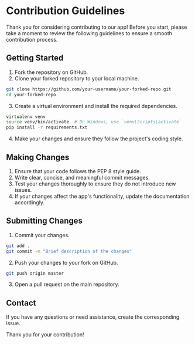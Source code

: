 # Contribution Guidelines

Thank you for considering contributing to our app! Before you start, please take a moment to review the following guidelines to ensure a smooth contribution process.

## Getting Started

1. Fork the repository on GitHub.
2. Clone your forked repository to your local machine.

```bash
git clone https://github.com/your-username/your-forked-repo.git
cd your-forked-repo
```

3. Create a virtual environment and install the required dependencies.

```bash
virtualenv venv
source venv/bin/activate  # On Windows, use `venv\Scripts\activate`
pip install -r requirements.txt
```

4. Make your changes and ensure they follow the project's coding style.

## Making Changes

1. Ensure that your code follows the PEP 8 style guide.
2. Write clear, concise, and meaningful commit messages.
3. Test your changes thoroughly to ensure they do not introduce new issues.
4. If your changes affect the app's functionality, update the documentation accordingly.

## Submitting Changes

1. Commit your changes.

```bash
git add .
git commit -m "Brief description of the changes"
```

2. Push your changes to your fork on GitHub.

```bash
git push origin master
```

3. Open a pull request on the main repository.

## Contact

If you have any questions or need assistance, create the corresponding issue.

Thank you for your contribution!